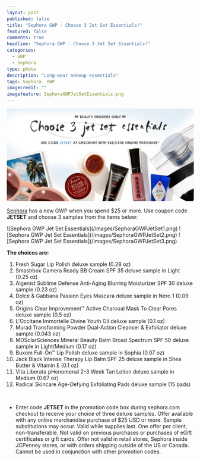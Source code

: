 ```yaml
---
layout: post
published: false
title: "Sephora GWP - Choose 3 Jet Set Essentials!"
featured: false
comments: true
headline: "Sephora GWP - Choose 3 Jet Set Essentials!"
categories: 
  - GWP
  - Sephora
type: photo
description: "Long-wear makeup essentials"
tags: Sephora  GWP
imagecredit: ""
imagefeature: SephoraGWPJetSetEssentials.png
---
```


![Sephora GWP Jet Set Essentials](/images/SephoraGWPJetSetEssentials.png)
<p><a href="http://www.sephora.com">Sephora</a> has a new GWP when you spend $25 or more. Use coupon code <b>JETSET</b> and choose 3 samples from the items below:</p>
![Sephora GWP Jet Set Essentials](/images/SephoraGWPJetSet1.png)
![Sephora GWP Jet Set Essentials](/images/SephoraGWPJetSet2.png)
![Sephora GWP Jet Set Essentials](/images/SephoraGWPJetSet3.png)
<br>

**The choices are:**

1. Fresh Sugar Lip Polish deluxe sample (0.28 oz)
2. Smashbox Camera Ready BB Cream SPF 35 deluxe sample in Light (0.25 oz)
3. Algenist Sublime Defense Anti-Aging Blurring Moisturizer SPF 30 deluxe sample (0.23 oz)
4. Dolce & Gabbana Passion Eyes Mascara deluxe sample in Nero 1 (0.09 oz)
5. Origins Clear Improvement™ Active Charcoal Mask To Clear Pores deluxe sample (0.5 oz)
6. L'Occitane Immortelle Divine Youth Oil deluxe sample (0.1 oz)
7. Murad Transforming Powder Dual-Action Cleanser & Exfoliator deluxe sample (0.043 oz)
8. MDSolarSciences Mineral Beauty Balm Broad Spectrum SPF 50 deluxe sample in Light/Medium (0.17 oz)
9. Buxom Full-On™ Lip Polish deluxe sample in Sophia (0.07 oz)
10. Jack Black Intense Therapy Lip Balm SPF 25 deluxe sample in Shea Butter & Vitamin E (0.1 oz)
11. Vita Liberata pHenomenal 2-3 Week Tan Lotion deluxe sample in Medium (0.67 oz)
12. Radical Skincare Age-Defying Exfoliating Pads deluxe sample (15 pads)

<br>

* Enter code <b>JETSET</b> in the promotion code box during sephora.com checkout to receive your choice of three deluxe samples. Offer available with any online merchandise purchase of $25 USD or more. Sample substitutions may occur. Valid while supplies last. One offer per client, non-transferable. Not valid on previous purchases or purchases of eGift certificates or gift cards. Offer not valid in retail stores, Sephora inside JCPenney stores, or with orders shipping outside of the US or Canada. Cannot be used in conjunction with other promotion codes.
